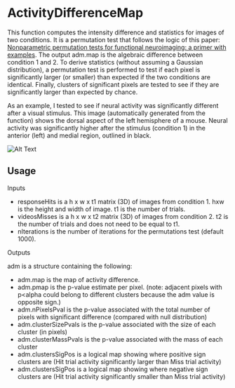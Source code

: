 # ActivityDifferenceMap
This function computes the intensity difference and statistics for images of two conditions. It is a permutation test that follows the logic of
this paper: 
[Nonparametric permutation tests for functional neuroimaging: a primer with examples](https://www.ncbi.nlm.nih.gov/pubmed/11747097).
The output adm.map is the algebraic difference between condition 1 and 2. To derive statistics (without assuming a Gaussian distribution),
a permutation test is performed to test if each pixel is significantly larger (or smaller) than expected if the 
two conditions are identical. Finally, clusters of significant pixels are tested to see if they are significantly larger than expected by
chance.

As an example, I tested to see if neural activity was significantly different after a visual stimulus.
This image (automatically generated from the function) shows the dorsal aspect of the left hemisphere of a mouse. Neural activity was 
significantly higher after the stimulus (condition 1) in the anterior (left) and medial region, outlined in black.

![Alt Text](https://i.imgur.com/8otYK9S.png)

**Usage**
-----

Inputs  
- responseHits is a h x w x t1 matrix (3D) of images from condition 1. hxw is the height and width of image. t1 is the number of trials.  
- videosMisses is a h x w x t2 matrix (3D) of images from condition 2. t2 is the number of trials and does not need to be equal to t1.
- nIterations is the number of iterations for the permutations test (default 1000).

Outputs  

adm is a structure containing the following:
- adm.map is the map of activity difference.  
- adm.pmap is the p-value estimate per pixel. (note: adjacent pixels with p<alpha could belong to different clusters because the adm value is opposite sign.)  
- adm.nPixelsPval is the p-value associated with the total number of pixels with significant difference (compared with null distribution)  
- adm.clusterSizePvals is the p-value associated with the size of each cluster (in pixels)  
- adm.clusterMassPvals is the p-value associated with the mass of each cluster  
- adm.clustersSigPos is a logical map showing where positive sign clusters are (Hit trial activity significantly larger than Miss trial activity)  
- adm.clustersSigPos is a logical map showing where negative sign clusters are (Hit trial activity significantly smaller than Miss trial activity)  
